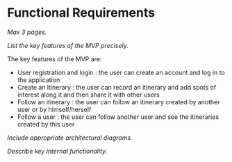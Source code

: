 # Functional Requirements

*Max 3 pages.*

*List the key features of the MVP precisely.*

The key features of the MVP are:

- User registration and login : the user can create an account and log in to the application
- Create an itinerary : the user can record an itinerary and add spots of interest along it and then share it with other users
- Follow an itinerary : the user can follow an itinerary created by another user or by himself/herself
- Follow a user : the user can follow another user and see the itineraries created by this user

*Include appropriate architectural diagrams.*

*Describe key internal functionality.*

